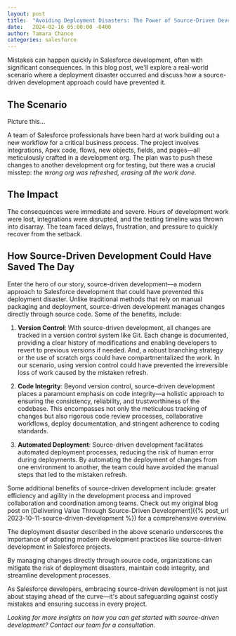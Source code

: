 ```yaml
---
layout: post
title:  "Avoiding Deployment Disasters: The Power of Source-Driven Development"
date:   2024-02-16 05:00:00 -0400
author: Tamara Chance
categories: salesforce
---
```

Mistakes can happen quickly in Salesforce development, often with significant consequences. In this blog post, we'll explore a real-world scenario where a deployment disaster occurred and discuss how a source-driven development approach could have prevented it.
## The Scenario
Picture this...

A team of Salesforce professionals have been hard at work building out a new workflow for a critical business process. The project involves integrations, Apex code, flows, new objects, fields, and pages—all meticulously crafted in a development org. The plan was to push these changes to another development org for testing, but there was a crucial misstep: *the wrong org was refreshed, erasing all the work done.*
## The Impact
The consequences were immediate and severe. Hours of development work were lost, integrations were disrupted, and the testing timeline was thrown into disarray. The team faced delays, frustration, and pressure to quickly recover from the setback.
## How Source-Driven Development Could Have Saved The Day
Enter the hero of our story, source-driven development—a modern approach to Salesforce development that could have prevented this deployment disaster. Unlike traditional methods that rely on manual packaging and deployment, source-driven development manages changes directly through source code. Some of the benefits, include:

1. **Version Control**: With source-driven development, all changes are tracked in a version control system like Git. Each change is documented, providing a clear history of modifications and enabling developers to revert to previous versions if needed. And, a robust branching strategy or the use of scratch orgs could have compartmentalized the work. In our scenario, using version control could have prevented the irreversible loss of work caused by the mistaken refresh.

2. **Code Integrity**: Beyond version control, source-driven development places a paramount emphasis on code integrity—a holistic approach to ensuring the consistency, reliability, and trustworthiness of the codebase. This encompasses not only the meticulous tracking of changes but also rigorous code review processes, collaborative workflows, deploy documentation, and stringent adherence to coding standards.

3. **Automated Deployment**: Source-driven development facilitates automated deployment processes, reducing the risk of human error during deployments. By automating the deployment of changes from one environment to another, the team could have avoided the manual steps that led to the mistaken refresh.

Some additional benefits of source-driven development include: greater efficiency and agility in the development process and improved collaboration and coordination among teams. Check out my original blog post on [Delivering Value Through Source-Driven Development]({% post_url 2023-10-11-source-driven-development %}) for a comprehensive overview.

The deployment disaster described in the above scenario underscores the importance of adopting modern development practices like source-driven development in Salesforce projects. 

By managing changes directly through source code, organizations can mitigate the risk of deployment disasters, maintain code integrity, and streamline development processes. 

As Salesforce developers, embracing source-driven development is not just about staying ahead of the curve—it's about safeguarding against costly mistakes and ensuring success in every project.

*Looking for more insights on how you can get started with source-driven development? Contact our team for a consultation.*
